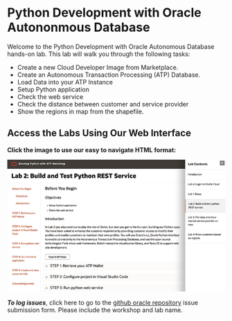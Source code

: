 # Python Development with Oracle Autononmous Database

Welcome to the Python Development with Oracle Autonomous Database hands-on lab. This lab will walk you through the following tasks:

- Create a new Cloud Developer Image from Marketplace.
- Create an Autonomous Transaction Processing (ATP) Database.
- Load Data into your ATP Instance
- Setup Python application 
- Check the web service
- Check the distance between customer and service provider
- Show the regions in map from the shapefile.

## Access the Labs Using Our Web Interface
**Click the image to use our easy to navigate HTML format:**

[![Python on ATP Workshop](images/adb-workshop.png " ")](https://oracle.github.io/learning-library/developer-library/python-on-atp/workshop/)

***To log issues***, click here to go to the [github oracle repository](https://github.com/oracle/learning-library/issues/new) issue submission form.  Please include the workshop and lab name.

